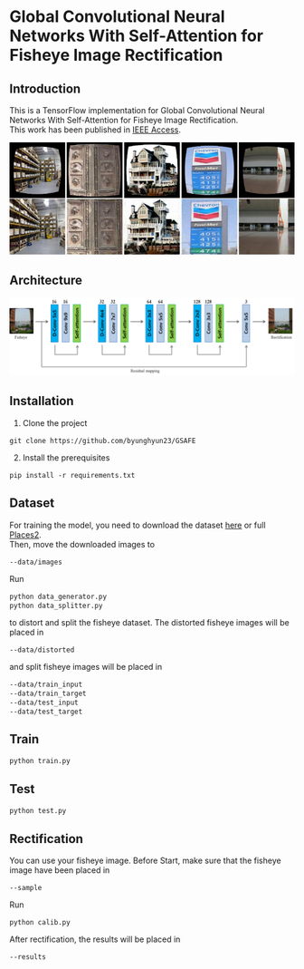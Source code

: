 # Global Convolutional Neural Networks With Self-Attention for Fisheye Image Rectification

## Introduction
This is a TensorFlow implementation for Global Convolutional Neural Networks With Self-Attention for Fisheye Image Rectification.  
This work has been published in <a href="https://ieeexplore.ieee.org/document/9980359">IEEE Access</a>.

![image](https://github.com/byunghyun23/GSAFE/blob/main/assets/fig1.png)

## Architecture
![image](https://github.com/byunghyun23/GSAFE/blob/main/assets/fig2.png)

## Installation
1. Clone the project
```
git clone https://github.com/byunghyun23/GSAFE
```
2. Install the prerequisites
```
pip install -r requirements.txt
```

## Dataset
For training the model, you need to download the dataset [here](https://drive.google.com/file/d/1lRsQBmwZyri6-reNWHbR9AzS3cKiiu78/view?usp=share_link) or full [Places2](http://places2.csail.mit.edu/download.html).  
Then, move the downloaded images to
```
--data/images
```
Run
```
python data_generator.py
python data_splitter.py
```
to distort and split the fisheye dataset. 
The distorted fisheye images will be placed in 
```
--data/distorted
```
and split fisheye images will be placed in
```
--data/train_input
--data/train_target
--data/test_input
--data/test_target
```

## Train
```
python train.py
```

## Test
```
python test.py
```

## Rectification
You can use your fisheye image.
Before Start, make sure that the fisheye image have been placed in
```
--sample
```
Run
```
python calib.py
```
After rectification, the results will be placed in
```
--results
```
